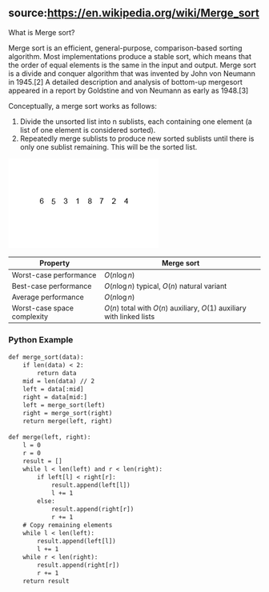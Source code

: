 source:https://en.wikipedia.org/wiki/Merge_sort
---
What is Merge sort?
<!--question-->
Merge sort is an efficient, general-purpose, comparison-based sorting algorithm. Most implementations produce a stable sort, which means that the order of equal elements is the same in the input and output. Merge sort is a divide and conquer algorithm that was invented by John von Neumann in 1945.[2] A detailed description and analysis of bottom-up mergesort appeared in a report by Goldstine and von Neumann as early as 1948.[3]

Conceptually, a merge sort works as follows:

1. Divide the unsorted list into n sublists, each containing one element (a list of one element is considered sorted).
2. Repeatedly merge sublists to produce new sorted sublists until there is only one sublist remaining. This will be the sorted list.

![Merge sort](images/Merge-sort-example-300px.gif)

Property | Merge sort
-|-
Worst-case performance | $О(n \log{} n)$
Best-case performance | $О(n \log{} n)$ typical, $O(n)$ natural variant
Average performance | $О(n \log{} n)$
Worst-case space complexity | $О(n)$ total with $O(n)$ auxiliary, $О(1)$ auxiliary with linked lists

### Python Example
```
def merge_sort(data):
    if len(data) < 2:
        return data
    mid = len(data) // 2
    left = data[:mid]
    right = data[mid:]
    left = merge_sort(left)
    right = merge_sort(right)
    return merge(left, right)

def merge(left, right):
    l = 0
    r = 0
    result = []
    while l < len(left) and r < len(right):
        if left[l] < right[r]:
            result.append(left[l])
            l += 1
        else:
            result.append(right[r])
            r += 1
    # Copy remaining elements
    while l < len(left):
        result.append(left[l])
        l += 1
    while r < len(right):
        result.append(right[r])
        r += 1
    return result
```
